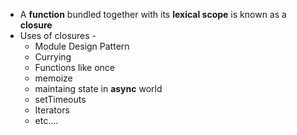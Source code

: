  - A **function** bundled together with its **lexical scope** is known as a **closure**
 - Uses of closures -
	 - Module Design Pattern
	 - Currying
	 - Functions like once
	 - memoize
	 - maintaing state in **async** world 
	 - setTimeouts
	 - Iterators
	 - etc....
